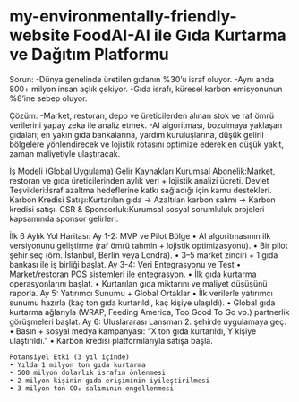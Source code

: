 # my-environmentally-friendly-website FoodAI-AI ile Gıda Kurtarma ve Dağıtım Platformu
Sorun:
-Dünya genelinde üretilen gıdanın %30’u israf oluyor.
-Aynı anda 800+ milyon insan açlık çekiyor.
-Gıda israfı, küresel karbon emisyonunun %8’ine sebep oluyor.

Çözüm:
-Market, restoran, depo ve üreticilerden alınan stok ve raf ömrü verilerini yapay zeka ile analiz etmek.
-AI algoritması, bozulmaya yaklaşan gıdaları; en yakın gıda bankalarına, yardım kuruluşlarına, düşük gelirli bölgelere yönlendirecek ve lojistik rotasını optimize ederek en düşük yakıt, zaman maliyetiyle ulaştıracak.
 
 İş Modeli (Global Uygulama) Gelir Kaynakları
 Kurumsal Abonelik:Market, restoran ve gıda üreticilerinden aylık veri + lojistik analizi ücreti.
 Devlet Teşvikleri:İsraf azaltma hedeflerine katkı sağladığı için kamu destekleri.
 Karbon Kredisi Satışı:Kurtarılan gıda → Azaltılan karbon salımı → Karbon kredisi satışı.
 CSR & Sponsorluk:Kurumsal sosyal sorumluluk projeleri kapsamında sponsor gelirleri.
 
 İlk 6 Aylık Yol Haritası:
Ay 1-2: MVP ve Pilot Bölge
    • AI algoritmasının ilk versiyonunu geliştirme (raf ömrü tahmin + lojistik optimizasyonu).
    • Bir pilot şehir seç (örn. İstanbul, Berlin veya Londra).
    • 3–5 market zinciri + 1 gıda bankası ile iş birliği başlat.
Ay 3-4: Veri Entegrasyonu ve Test
    • Market/restoran POS sistemleri ile entegrasyon.
    • İlk gıda kurtarma operasyonlarını başlat.
    • Kurtarılan gıda miktarını ve maliyet düşüşünü raporla.
Ay 5: Yatırımcı Sunumu + Global Ortaklar
    • İlk verilerle yatırımcı sunumu hazırla (kaç ton gıda kurtarıldı, kaç kişiye ulaşıldı).
    • Global gıda kurtarma ağlarıyla (WRAP, Feeding America, Too Good To Go vb.) partnerlik    görüşmeleri başlat.
Ay 6: Uluslararası Lansman
        2. şehirde uygulamaya geç.
    • Basın + sosyal medya kampanyası: “X ton gıda kurtarıldı, Y kişiye ulaştırıldı.”
    • Karbon kredisi platformlarıyla satışa başla.

    Potansiyel Etki (3 yıl içinde)
    • Yılda 1 milyon ton gıda kurtarma
    • 500 milyon dolarlık israfın önlenmesi
    • 2 milyon kişinin gıda erişiminin iyileştirilmesi
    • 3 milyon ton CO₂ salımının engellenmesi
